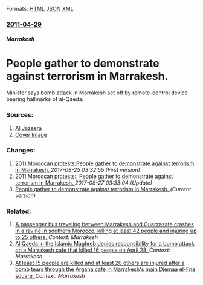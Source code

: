 
Formats: [HTML](/news/2011/04/29/people-gather-to-demonstrate-against-terrorism-in-marrakesh.html)  [JSON](/news/2011/04/29/people-gather-to-demonstrate-against-terrorism-in-marrakesh.json)  [XML](/news/2011/04/29/people-gather-to-demonstrate-against-terrorism-in-marrakesh.xml)  

### [2011-04-29](/news/2011/04/29/index.md)

##### Marrakesh
# People gather to demonstrate against terrorism in Marrakesh. 

Minister says bomb attack in Marrakesh set off by remote-control device bearing hallmarks of al-Qaeda.


### Sources:

1. [Al Jazeera](http://english.aljazeera.net/news/africa/2011/04/201142921533127634.html)
1. [Cover Image](http://www.aljazeera.com/mritems/Images/2011/4/29/201142922331492427_20.jpg)

### Changes:

1. [2011 Moroccan protests:People gather to demonstrate against terrorism in Marrakesh. ](/news/2011/04/29/2011-moroccan-protests-ppeople-gather-to-demonstrate-against-terrorism-in-marrakesh.md) _2017-08-25 03:32:55 (First version)_
2. [2011 Moroccan protests:: People gather to demonstrate against terrorism in Marrakesh. ](/news/2011/04/29/2011-moroccan-protests-people-gather-to-demonstrate-against-terrorism-in-marrakesh.md) _2017-08-27 03:33:04 (Update)_
2. [People gather to demonstrate against terrorism in Marrakesh. ](/news/2011/04/29/people-gather-to-demonstrate-against-terrorism-in-marrakesh.md) _(Current version)_

### Related:

1. [A passenger bus traveling between Marrakesh and Ouarzazate crashes in a ravine in southern Morocco, killing at least 42 people and injuring up to 25 others. ](/news/2012/09/4/a-passenger-bus-traveling-between-marrakesh-and-ouarzazate-crashes-in-a-ravine-in-southern-morocco-killing-at-least-42-people-and-injuring.md) _Context: Marrakesh_
2. [Al Qaeda in the Islamic Maghreb denies responsibility for a bomb attack on a Marrakesh cafe that killed 16 people on April 28. ](/news/2011/05/7/al-qaeda-in-the-islamic-maghreb-denies-responsibility-for-a-bomb-attack-on-a-marrakesh-cafe-that-killed-16-people-on-april-28.md) _Context: Marrakesh_
3. [At least 15 people are killed and at least 20 others are injured after a bomb tears through the Argana cafe in Marrakesh's main Djemaa el-Fna square. ](/news/2011/04/28/at-least-15-people-are-killed-and-at-least-20-others-are-injured-after-a-bomb-tears-through-the-argana-cafe-in-marrakesh-s-main-djemaa-el-fn.md) _Context: Marrakesh_
